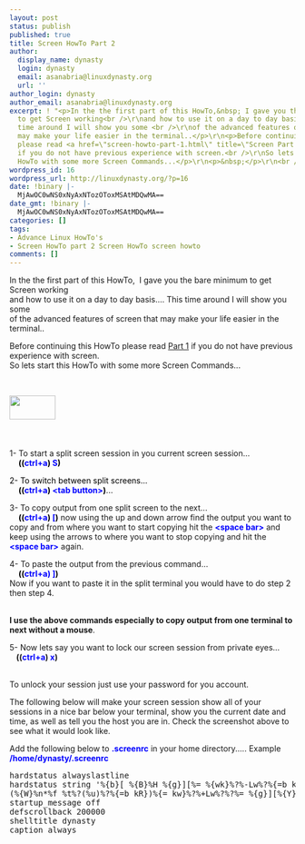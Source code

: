 ```yaml
---
layout: post
status: publish
published: true
title: Screen HowTo Part 2
author:
  display_name: dynasty
  login: dynasty
  email: asanabria@linuxdynasty.org
  url: ''
author_login: dynasty
author_email: asanabria@linuxdynasty.org
excerpt: ! "<p>In the the first part of this HowTo,&nbsp; I gave you the bare minimum
  to get Screen working<br />\r\nand how to use it on a day to day basis.... This
  time around I will show you some <br />\r\nof the advanced features of screen that
  may make your life easier in the terminal..</p>\r\n<p>Before continuing this HowTo
  please read <a href=\"screen-howto-part-1.html\" title=\"Screen Part 2\">Part 1</a>
  if you do not have previous experience with screen.<br />\r\nSo lets start this
  HowTo with some more Screen Commands...</p>\r\n<p>&nbsp;</p>\r\n<br />"
wordpress_id: 16
wordpress_url: http://linuxdynasty.org/?p=16
date: !binary |-
  MjAwOC0wNS0xNyAxNTozOToxMSAtMDQwMA==
date_gmt: !binary |-
  MjAwOC0wNS0xNyAxNTozOToxMSAtMDQwMA==
categories: []
tags:
- Advance Linux HowTo's
- Screen HowTo part 2 Screen HowTo screen howto
comments: []
---
```

<p>In the the first part of this HowTo,&nbsp; I gave you the bare minimum to get Screen working<br />
and how to use it on a day to day basis.... This time around I will show you some <br />
of the advanced features of screen that may make your life easier in the terminal..</p>
<p>Before continuing this HowTo please read <a href="screen-howto-part-1.html" title="Screen Part 2">Part 1</a> if you do not have previous experience with screen.<br />
So lets start this HowTo with some more Screen Commands...</p>
<p>&nbsp;</p>
<p><a id="more"></a><a id="more-16"></a></p>
<p>&nbsp;<font color="#0000ff"><font color="#000000"><a href="images/stories/screenshots/Screenshot2.png" height="49" width="96" title="Screen Screen shot" rel="shadowbox"><img alt="" title="" src="http://linuxdynasty.org/wp-content/themes/twentyten/images/stories/screenshots/Screenshot2.png" align="left" height="42" width="81" /></a></font></font></p>
<p>&nbsp;</p>
<p>&nbsp;</p>
<p>1- To start a split screen session in you current screen session...<br />
&nbsp;&nbsp;&nbsp; <font color="#0000ff"><strong><font color="#000000">((</font>ctrl+a<font color="#000000">)</font> S<font color="#000000">)&nbsp;</font></strong><font color="#000000"> </font></font></p>
<p><font color="#0000ff"><font color="#000000">2- To switch between split screens...<br />
</font></font>&nbsp;&nbsp;&nbsp; <font color="#0000ff"><strong><font color="#000000">((</font>ctrl+a<font color="#000000">)</font> &lt;tab button&gt;<font color="#000000">)</font></strong></font>...</p>
<p>3- To copy output from one split screen to the next...<br />
&nbsp;&nbsp;&nbsp; <font color="#0000ff"><strong><font color="#000000">((</font>ctrl+a<font color="#000000">)</font> [<font color="#000000">)</font></strong></font> now using the up and down arrow find the output you want to copy and from where you want to start copying hit the <font color="#0000ff"><strong>&lt;space bar&gt;</strong></font> and keep using the arrows to where you want to stop copying and hit the <font color="#0000ff"><strong>&lt;space bar&gt;</strong></font> again.</p>
<p>4- To paste the output from the previous command...<br />
&nbsp; &nbsp; <font color="#0000ff"><strong><font color="#000000">((</font>ctrl+a) ]<font color="#000000">)</font></strong></font><font color="#000000">&nbsp;</font> <span class="notice"><br />
Now if you want to paste it in the split terminal you would have to do step 2 then step 4.</span> </p>
<p><span class="note"><strong><br />
I use the above commands especially to copy output from one terminal to next without a mouse</strong>.</span></p>
<p>5- Now lets say you want to lock our screen session from private eyes...<br />
&nbsp;&nbsp; <strong>((<font color="#0000ff">ctrl+a</font>) <font color="#0000ff">x</font>)&nbsp;&nbsp; </strong></p>
<p></p>
<p><span class="attention"><br />
To unlock your session just use your password for you account.</span></p>
<p>The following below will make your screen session show all of your sessions in a nice bar below your terminal, show you the current date and time, as well as tell you the host you are in. Check the screenshot above to see what it would look like.</p>
<p>Add the following below to <font color="#0000ff"><strong>.screenrc</strong></font> in your home directory..... Example <font color="#0000ff"><strong>/home/dynasty/.screenrc</strong></font></p>
<pre>hardstatus alwayslastline<br />hardstatus string '%{b}[ %{B}%H %{g}][%= %{wk}%?%-Lw%?%{=b kR}<br />(%{W}%n*%f %t%?(%u)%?%{=b kR})%{= kw}%?%+Lw%?%?%= %{g}][%{Y}%l%{g}]%{=b C}[ %m/%d %c ]%{W}'<br />startup_message off<br />defscrollback 200000<br />shelltitle dynasty<br />caption always</pre>
